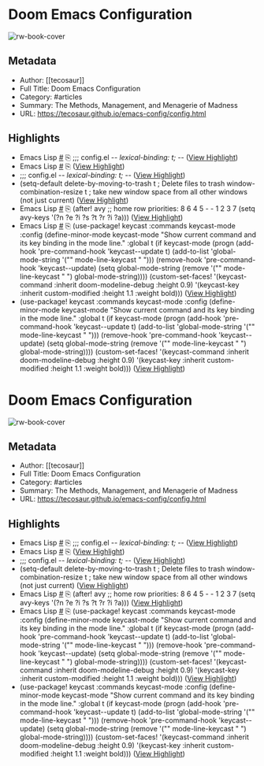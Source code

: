 # Doom Emacs Configuration

![rw-book-cover](https://tecosaur.com/resources/org/nib.png)

## Metadata
- Author: [[tecosaur]]
- Full Title: Doom Emacs Configuration
- Category: #articles
- Summary: The Methods, Management, and Menagerie of Madness
- URL: https://tecosaur.github.io/emacs-config/config.html

## Highlights
- Emacs Lisp
  [#](https://tecosaur.github.io/emacs-config/config.html#rudimentary-configuration,code--1) ⎘
  ﻿;﻿;; config.el -*- lexical-binding: t; -*- ([View Highlight](https://read.readwise.io/read/01gp8xfhq6jhn9kp45pys9xy8p))
- Emacs Lisp
  [#](https://tecosaur.github.io/emacs-config/config.html#rudimentary-configuration,code--1) ⎘ ([View Highlight](https://read.readwise.io/read/01gp8xfy0kxxgrwt1m9h7fed75))
- ;﻿;; config.el -*- lexical-binding: t; -*- ([View Highlight](https://read.readwise.io/read/01gp8xg1ar3tqh003mte0qa7da))
- (setq-default delete-by-moving-to-trash t ; Delete files to trash window-combination-resize t ; take new window space from all other windows (not just current) ([View Highlight](https://read.readwise.io/read/01gpjjywkxmsjb8s80am29nysf))
- Emacs Lisp
  [#](https://tecosaur.github.io/emacs-config/config.html#avy,code--1) ⎘
  (after! avy
  ;; home row priorities: 8 6 4 5 - - 1 2 3 7
  (setq avy-keys '(?n ?e ?i ?s ?t ?r ?i ?a))) ([View Highlight](https://read.readwise.io/read/01gp8qnav1axxa90qybjypq325))
- Emacs Lisp
  [#](https://tecosaur.github.io/emacs-config/config.html#keycast,code--2) ⎘
  (use-package! keycast
  :commands keycast-mode
  :config
  (define-minor-mode keycast-mode
  "Show current command and its key binding in the mode line."
  :global t
  (if keycast-mode
  (progn
  (add-hook 'pre-command-hook 'keycast--update t)
  (add-to-list 'global-mode-string '("" mode-line-keycast " ")))
  (remove-hook 'pre-command-hook 'keycast--update)
  (setq global-mode-string (remove '("" mode-line-keycast " ") global-mode-string))))
  (custom-set-faces!
  '(keycast-command :inherit doom-modeline-debug
  :height 0.9)
  '(keycast-key :inherit custom-modified
  :height 1.1
  :weight bold))) ([View Highlight](https://read.readwise.io/read/01gp18k4214rnpsx38n2fktpae))
- (use-package! keycast :commands keycast-mode :config (define-minor-mode keycast-mode "Show current command and its key binding in the mode line." :global t (if keycast-mode (progn (add-hook 'pre-command-hook 'keycast--update t) (add-to-list 'global-mode-string '("" mode-line-keycast " "))) (remove-hook 'pre-command-hook 'keycast--update) (setq global-mode-string (remove '("" mode-line-keycast " ") global-mode-string)))) (custom-set-faces! '(keycast-command :inherit doom-modeline-debug :height 0.9) '(keycast-key :inherit custom-modified :height 1.1 :weight bold))) ([View Highlight](https://read.readwise.io/read/01gp18kkd05jvn0d05psh69ggb))
# Doom Emacs Configuration

![rw-book-cover](https://tecosaur.com/resources/org/nib.png)

## Metadata
- Author: [[tecosaur]]
- Full Title: Doom Emacs Configuration
- Category: #articles
- Summary: The Methods, Management, and Menagerie of Madness
- URL: https://tecosaur.github.io/emacs-config/config.html

## Highlights
- Emacs Lisp
  [#](https://tecosaur.github.io/emacs-config/config.html#rudimentary-configuration,code--1) ⎘
  ﻿;﻿;; config.el -*- lexical-binding: t; -*- ([View Highlight](https://read.readwise.io/read/01gp8xfhq6jhn9kp45pys9xy8p))
- Emacs Lisp
  [#](https://tecosaur.github.io/emacs-config/config.html#rudimentary-configuration,code--1) ⎘ ([View Highlight](https://read.readwise.io/read/01gp8xfy0kxxgrwt1m9h7fed75))
- ;﻿;; config.el -*- lexical-binding: t; -*- ([View Highlight](https://read.readwise.io/read/01gp8xg1ar3tqh003mte0qa7da))
- (setq-default delete-by-moving-to-trash t ; Delete files to trash window-combination-resize t ; take new window space from all other windows (not just current) ([View Highlight](https://read.readwise.io/read/01gpjjywkxmsjb8s80am29nysf))
- Emacs Lisp
  [#](https://tecosaur.github.io/emacs-config/config.html#avy,code--1) ⎘
  (after! avy
  ;; home row priorities: 8 6 4 5 - - 1 2 3 7
  (setq avy-keys '(?n ?e ?i ?s ?t ?r ?i ?a))) ([View Highlight](https://read.readwise.io/read/01gp8qnav1axxa90qybjypq325))
- Emacs Lisp
  [#](https://tecosaur.github.io/emacs-config/config.html#keycast,code--2) ⎘
  (use-package! keycast
  :commands keycast-mode
  :config
  (define-minor-mode keycast-mode
  "Show current command and its key binding in the mode line."
  :global t
  (if keycast-mode
  (progn
  (add-hook 'pre-command-hook 'keycast--update t)
  (add-to-list 'global-mode-string '("" mode-line-keycast " ")))
  (remove-hook 'pre-command-hook 'keycast--update)
  (setq global-mode-string (remove '("" mode-line-keycast " ") global-mode-string))))
  (custom-set-faces!
  '(keycast-command :inherit doom-modeline-debug
  :height 0.9)
  '(keycast-key :inherit custom-modified
  :height 1.1
  :weight bold))) ([View Highlight](https://read.readwise.io/read/01gp18k4214rnpsx38n2fktpae))
- (use-package! keycast :commands keycast-mode :config (define-minor-mode keycast-mode "Show current command and its key binding in the mode line." :global t (if keycast-mode (progn (add-hook 'pre-command-hook 'keycast--update t) (add-to-list 'global-mode-string '("" mode-line-keycast " "))) (remove-hook 'pre-command-hook 'keycast--update) (setq global-mode-string (remove '("" mode-line-keycast " ") global-mode-string)))) (custom-set-faces! '(keycast-command :inherit doom-modeline-debug :height 0.9) '(keycast-key :inherit custom-modified :height 1.1 :weight bold))) ([View Highlight](https://read.readwise.io/read/01gp18kkd05jvn0d05psh69ggb))
